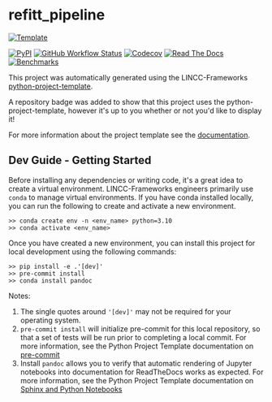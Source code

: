 # refitt_pipeline

[![Template](https://img.shields.io/badge/Template-LINCC%20Frameworks%20Python%20Project%20Template-brightgreen)](https://lincc-ppt.readthedocs.io/en/latest/)

[![PyPI](https://img.shields.io/pypi/v/refitt_pipeline?color=blue&logo=pypi&logoColor=white)](https://pypi.org/project/refitt_pipeline/)
[![GitHub Workflow Status](https://img.shields.io/github/actions/workflow/status/bradengarretson/refitt_pipeline/smoke-test.yml)](https://github.com/bradengarretson/refitt_pipeline/actions/workflows/smoke-test.yml)
[![Codecov](https://codecov.io/gh/bradengarretson/refitt_pipeline/branch/main/graph/badge.svg)](https://codecov.io/gh/bradengarretson/refitt_pipeline)
[![Read The Docs](https://img.shields.io/readthedocs/refitt-pipeline)](https://refitt-pipeline.readthedocs.io/)
[![Benchmarks](https://img.shields.io/github/actions/workflow/status/bradengarretson/refitt_pipeline/asv-main.yml?label=benchmarks)](https://bradengarretson.github.io/refitt_pipeline/)

This project was automatically generated using the LINCC-Frameworks 
[python-project-template](https://github.com/lincc-frameworks/python-project-template).

A repository badge was added to show that this project uses the python-project-template, however it's up to
you whether or not you'd like to display it!

For more information about the project template see the 
[documentation](https://lincc-ppt.readthedocs.io/en/latest/).

## Dev Guide - Getting Started

Before installing any dependencies or writing code, it's a great idea to create a
virtual environment. LINCC-Frameworks engineers primarily use `conda` to manage virtual
environments. If you have conda installed locally, you can run the following to
create and activate a new environment.

```
>> conda create env -n <env_name> python=3.10
>> conda activate <env_name>
```

Once you have created a new environment, you can install this project for local
development using the following commands:

```
>> pip install -e .'[dev]'
>> pre-commit install
>> conda install pandoc
```

Notes:
1. The single quotes around `'[dev]'` may not be required for your operating system.
2. `pre-commit install` will initialize pre-commit for this local repository, so
   that a set of tests will be run prior to completing a local commit. For more
   information, see the Python Project Template documentation on 
   [pre-commit](https://lincc-ppt.readthedocs.io/en/latest/practices/precommit.html)
3. Install `pandoc` allows you to verify that automatic rendering of Jupyter notebooks
   into documentation for ReadTheDocs works as expected. For more information, see
   the Python Project Template documentation on
   [Sphinx and Python Notebooks](https://lincc-ppt.readthedocs.io/en/latest/practices/sphinx.html#python-notebooks)
